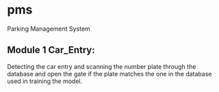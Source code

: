 # pms
Parking Management System

## Module 1  Car_Entry:
Detecting the car entry and scanning the number plate through the database and open the gate if the plate matches the one in the database used in training the model.